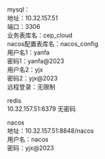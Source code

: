 mysql：</br>
地址：10.32.157.51</br>
端口：3306</br>
业务表库名：cep_cloud</br>
nacos配置表库名：nacos_config</br>
用户名1：yanfa</br>
密码1：yanfa@2023</br>
用户名2：yjx</br>
密码2：yjx@2023</br>
远程登录：无限制


redis</br>
10.32.157.51:6379  无密码

nacos</br>
地址：10.32.157.51:8848/nacos</br>
用户名：nacos</br>
密码：yjx@2023</br>
